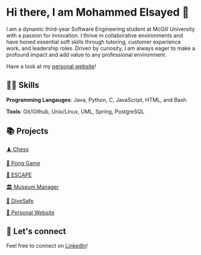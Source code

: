 # Hi there, I am Mohammed Elsayed 👋

<!--
**mohdels/mohdels** is a ✨ _special_ ✨ repository because its `README.md` (this file) appears on your GitHub profile.

Here are some ideas to get you started:

- 🔭 I’m currently working on ...
- 🌱 I’m currently learning ...
- 👯 I’m looking to collaborate on ...
- 🤔 I’m looking for help with ... 
- 💬 Ask me about ...
- 📫 How to reach me: ...
- 😄 Pronouns: ...
- ⚡ Fun fact: ...
My diverse skill set includes proficiency in Java, Python, C, Javascript, HTML, and Bash, along with experience in Git/Github, Unix/Linux, UML, and PostgreSQL
-->
I am a dynamic third-year Software Engineering student at McGill University with a passion for innovation. I thrive in collaborative environments and have honed essential soft skills through tutoring, customer experience work, and leadership roles. Driven by curiosity, I am always eager to make a profound impact and add value to any professional environment.

Have a look at my [personal website](https://mohdels.github.io/)!

## 👨‍💻 Skills
**Programming Langauges**: Java, Python, C, JavaScript, HTML, and Bash

**Tools**: Git/Github, Unix/Linux, UML, Spring, PostgreSQL

## 📚 Projects
[♟️ Chess](https://github.com/mohdels/Chess-Game)

[🏓 Pong Game](https://github.com/mohdels/Ping-Pong-game)

[🤝 ESCAPE](https://github.com/mohdels/ESCAPE)

[🏛️ Museum Manager](https://github.com/mohdels/Museum-Manager-Simulator)

[🤿 DiveSafe](https://github.com/mohdels/DiveSafe)

[💼 Personal Website](https://github.com/mohdels/mohdels.github.io)

## 🤝 Let's connect
Feel free to connect on [LinkedIn](https://www.linkedin.com/in/mohdels/)!
